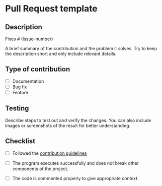 # Pull Request template  

## Description  
Fixes # (Issue-number)  

A brief summary of the contribution and the problem it solves. Try to keep the description short and only include relevant details.

## Type of contribution  
- [ ] Documentation  
- [ ] Bug fix  
- [ ] Feature  

## Testing  
Describe steps to test out and verify the changes. You can also include images or screenshots of the result for better understanding.

## Checklist  
- [ ] Followed the [contribution guidelines](https://github.com/2002Bishwajeet/awesome-appwrite-snippets/blob/master/CONTRIBUTING.md)
- [ ] The program executes successfully and does not break other components of the project.
- [ ] The code is commented properly to give appropriate context.

